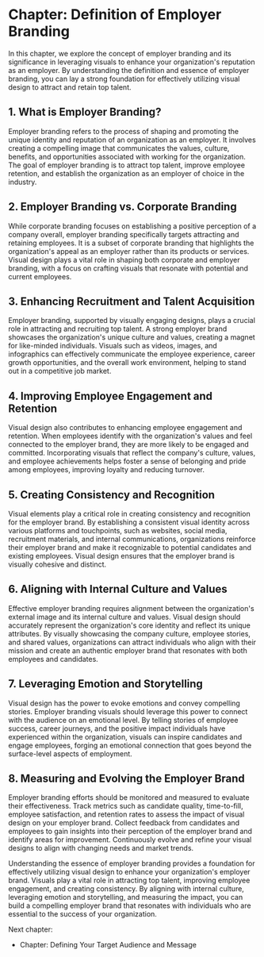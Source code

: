 Chapter: Definition of Employer Branding
========================================

In this chapter, we explore the concept of employer branding and its significance in leveraging visuals to enhance your organization's reputation as an employer. By understanding the definition and essence of employer branding, you can lay a strong foundation for effectively utilizing visual design to attract and retain top talent.

**1. What is Employer Branding?**
---------------------------------

Employer branding refers to the process of shaping and promoting the unique identity and reputation of an organization as an employer. It involves creating a compelling image that communicates the values, culture, benefits, and opportunities associated with working for the organization. The goal of employer branding is to attract top talent, improve employee retention, and establish the organization as an employer of choice in the industry.

**2. Employer Branding vs. Corporate Branding**
-----------------------------------------------

While corporate branding focuses on establishing a positive perception of a company overall, employer branding specifically targets attracting and retaining employees. It is a subset of corporate branding that highlights the organization's appeal as an employer rather than its products or services. Visual design plays a vital role in shaping both corporate and employer branding, with a focus on crafting visuals that resonate with potential and current employees.

**3. Enhancing Recruitment and Talent Acquisition**
---------------------------------------------------

Employer branding, supported by visually engaging designs, plays a crucial role in attracting and recruiting top talent. A strong employer brand showcases the organization's unique culture and values, creating a magnet for like-minded individuals. Visuals such as videos, images, and infographics can effectively communicate the employee experience, career growth opportunities, and the overall work environment, helping to stand out in a competitive job market.

**4. Improving Employee Engagement and Retention**
--------------------------------------------------

Visual design also contributes to enhancing employee engagement and retention. When employees identify with the organization's values and feel connected to the employer brand, they are more likely to be engaged and committed. Incorporating visuals that reflect the company's culture, values, and employee achievements helps foster a sense of belonging and pride among employees, improving loyalty and reducing turnover.

**5. Creating Consistency and Recognition**
-------------------------------------------

Visual elements play a critical role in creating consistency and recognition for the employer brand. By establishing a consistent visual identity across various platforms and touchpoints, such as websites, social media, recruitment materials, and internal communications, organizations reinforce their employer brand and make it recognizable to potential candidates and existing employees. Visual design ensures that the employer brand is visually cohesive and distinct.

**6. Aligning with Internal Culture and Values**
------------------------------------------------

Effective employer branding requires alignment between the organization's external image and its internal culture and values. Visual design should accurately represent the organization's core identity and reflect its unique attributes. By visually showcasing the company culture, employee stories, and shared values, organizations can attract individuals who align with their mission and create an authentic employer brand that resonates with both employees and candidates.

**7. Leveraging Emotion and Storytelling**
------------------------------------------

Visual design has the power to evoke emotions and convey compelling stories. Employer branding visuals should leverage this power to connect with the audience on an emotional level. By telling stories of employee success, career journeys, and the positive impact individuals have experienced within the organization, visuals can inspire candidates and engage employees, forging an emotional connection that goes beyond the surface-level aspects of employment.

**8. Measuring and Evolving the Employer Brand**
------------------------------------------------

Employer branding efforts should be monitored and measured to evaluate their effectiveness. Track metrics such as candidate quality, time-to-fill, employee satisfaction, and retention rates to assess the impact of visual design on your employer brand. Collect feedback from candidates and employees to gain insights into their perception of the employer brand and identify areas for improvement. Continuously evolve and refine your visual designs to align with changing needs and market trends.

Understanding the essence of employer branding provides a foundation for effectively utilizing visual design to enhance your organization's employer brand. Visuals play a vital role in attracting top talent, improving employee engagement, and creating consistency. By aligning with internal culture, leveraging emotion and storytelling, and measuring the impact, you can build a compelling employer brand that resonates with individuals who are essential to the success of your organization.

Next chapter:

* Chapter: Defining Your Target Audience and Message
